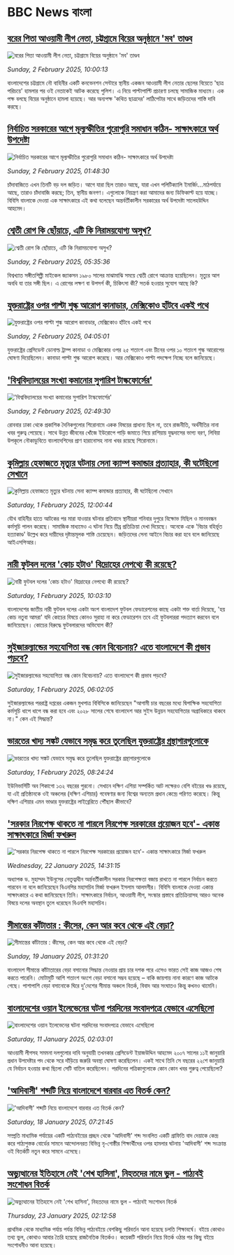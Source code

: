 # BBC News বাংলা## [বরের পিতা আওয়ামী লীগ নেতা, চট্টগ্রামে বিয়ের অনুষ্ঠানে 'মব' তাণ্ডব](https://www.bbc.com/bengali/articles/c4g7v5jxx7eo?at_campaign=githubrss)![বরের পিতা আওয়ামী লীগ নেতা, চট্টগ্রামে বিয়ের অনুষ্ঠানে 'মব' তাণ্ডব](https://ichef.bbci.co.uk/ace/standard/240/cpsprodpb/8d7c/live/9cbb2910-e141-11ef-9132-939e55a1870d.jpg)_Sunday, 2 February 2025, 10:00:13_বাংলাদেশের চট্টগ্রামে নৌ বাহিনীর একটি কনভেনশন সেন্টারে স্থানীয় একজন আওয়ামী লীগ নেতার ছেলের বিয়েতে 'ছাত্র পরিচয়ে' হামলার পর ওই নেতাকেই আটক করেছে পুলিশ।  এ নিয়ে পাল্টাপাল্টি প্রচারণা চলছে সামাজিক মাধ্যমে। এক পক্ষ বলছে বিয়ের অনুষ্ঠানে হামলা হয়েছে। আর অন্যপক্ষ 'কথিত ছাত্রদের' লাঠিপেটার সাথে জড়িতদের শাস্তি দাবি করছে।## [নির্বাচিত সরকারের আগে মূল্যস্ফীতির পুরোপুরি সমাধান কঠিন- সাক্ষাৎকারে অর্থ উপদেষ্টা](https://www.bbc.com/bengali/articles/cp3j9vqgwvdo?at_campaign=githubrss)![নির্বাচিত সরকারের আগে মূল্যস্ফীতির পুরোপুরি সমাধান কঠিন- সাক্ষাৎকারে অর্থ উপদেষ্টা](https://ichef.bbci.co.uk/ace/standard/240/cpsprodpb/feb9/live/881f5090-dfab-11ef-a319-fb4e7360c4ec.png)_Sunday, 2 February 2025, 01:48:30_চাঁদাবাজিতে এখন তিনটি বড় দল জড়িত। আগে যারা ছিল তারাও আছে, যারা এখন পলিটিক্যালি ইমার্জিং…মাঠপর্যায়ে আছে, তারাও চাঁদাবাজি করছে; তিন, স্থানীয় জনগণ। এগুলোকে নিয়ন্ত্রণ করা আমাদের জন্য ডিফিকাল্ট হয়ে যাচ্ছে। বিবিসি বাংলাকে দেওয়া এক সাক্ষাৎকারে এই কথা বলেছেন অন্তর্বর্তীকালীন সরকারের অর্থ উপদেষ্টা সালেহউদ্দিন আহমেদ।## [শ্বেতী রোগ কি ছোঁয়াচে, এটি কি নিরাময়যোগ্য অসুখ?](https://www.bbc.com/bengali/articles/cz7ed571g8zo?at_campaign=githubrss)![শ্বেতী রোগ কি ছোঁয়াচে, এটি কি নিরাময়যোগ্য অসুখ?](https://ichef.bbci.co.uk/ace/standard/240/cpsprodpb/c0c8/live/55411470-e126-11ef-acfd-c18702b0c099.jpg)_Sunday, 2 February 2025, 05:35:36_বিশ্বখ্যাত সঙ্গীতশিল্পী মাইকেল জ্যাকসন ১৯৮০ সালের মাঝামাঝি সময়ে শ্বেতী রোগে আক্রান্ত হয়েছিলেন। মৃত্যুর আগ অবধি যা তার সঙ্গী ছিল। এ রোগের লক্ষণ বা উপসর্গ কী, চিকিৎসা কী? সতর্ক হওয়ার সুযোগ আছে কি?## [যুক্তরাষ্ট্রের ওপর পাল্টা শুল্ক আরোপ কানাডার, মেক্সিকোও হাঁটবে একই পথে ](https://www.bbc.com/bengali/articles/c9vmxj3kkvwo?at_campaign=githubrss)![যুক্তরাষ্ট্রের ওপর পাল্টা শুল্ক আরোপ কানাডার, মেক্সিকোও হাঁটবে একই পথে ](https://ichef.bbci.co.uk/ace/standard/240/cpsprodpb/a420/live/aa07a5a0-e117-11ef-812a-9f2decf1af46.jpg)_Sunday, 2 February 2025, 04:05:01_যুক্তরাষ্ট্রের প্রেসিডেন্ট ডোনাল্ড ট্রাম্প কানাডা ও মেক্সিকোর ওপর ২৫ শতাংশ এবং চীনের ওপর ১০ শতাংশ শুল্ক আরোপের ঘোষণা দিয়েছিলেন। কানাডা পাল্টা শুল্ক আরোপ করেছে। আর মেক্সিকোও পাল্টা পদক্ষেপ নিচ্ছে বলে জানিয়েছে।## ['বিশ্ববিদ্যালয়ের সংখ্যা কমানোর সুপারিশ টাস্কফোর্সের'](https://www.bbc.com/bengali/articles/c4g7vjgv341o?at_campaign=githubrss)!['বিশ্ববিদ্যালয়ের সংখ্যা কমানোর সুপারিশ টাস্কফোর্সের'](https://ichef.bbci.co.uk/ace/standard/240/cpsprodpb/39e0/live/f03c8550-e10c-11ef-b35b-f385b43e8a7f.jpg)_Sunday, 2 February 2025, 02:49:30_রোববার ঢাকা থেকে প্রকাশিক দৈনিকগুলোর শিরোনামে একক বিষয়ের প্রাধান্য ছিল না, তবে রাজনীতি, অর্থনীতির নানা খবর গুরুত্ব পেয়েছে। সাথে উন্নত জীবনের খোঁজে ইউরোপে পাড়ি জমাতে গিয়ে রাশিয়ায় যুদ্ধদাসের ভাগ্য বরণ, লিবিয়া উপকূলে নৌকাডুবিতে  বাংলাদেশিদের প্রাণ হারানোসহ নানা খবর রয়েছে শিরোনামে।## [কুমিল্লায় হেফাজতে মৃত্যুর ঘটনায় সেনা ক্যাম্প কমান্ডার প্রত্যাহার, কী ঘটেছিলো সেখানে](https://www.bbc.com/bengali/articles/c99ykrl39pjo?at_campaign=githubrss)![কুমিল্লায় হেফাজতে মৃত্যুর ঘটনায় সেনা ক্যাম্প কমান্ডার প্রত্যাহার, কী ঘটেছিলো সেখানে](https://ichef.bbci.co.uk/ace/standard/240/cpsprodpb/c48c/live/3af64390-e083-11ef-b5a3-1f3f58db284c.jpg)_Saturday, 1 February 2025, 12:00:44_যৌথ বাহিনীর হাতে আটকের পর মারা যাওয়ার ঘটনার প্রতিবাদে স্থানীয়রা শনিবার দুপুরে বিক্ষোভ মিছিল ও মানববন্ধন কর্মসূচি পালন করেছে। সামাজিক মাধ্যমেও এ ঘটনা নিয়ে তীব্র প্রতিক্রিয়া দেখা দিয়েছে। অনেকে একে 'বিচার বহির্ভূত হত্যাকাণ্ড' উল্লেখ করে দায়ীদের দৃষ্টান্তমূলক শাস্তি চেয়েছেন। জড়িতদের সেনা আইনে বিচার করা হবে বলে জানিয়েছে আইএসপিআর।## [নারী ফুটবল দলের 'কোচ হটাও' বিদ্রোহের নেপথ্যে কী রয়েছে?](https://www.bbc.com/bengali/articles/cd64wvv92wqo?at_campaign=githubrss)![নারী ফুটবল দলের 'কোচ হটাও' বিদ্রোহের নেপথ্যে কী রয়েছে?](https://ichef.bbci.co.uk/ace/standard/240/cpsprodpb/1188/live/df49dcd0-e075-11ef-bd1b-d536627785f2.jpg)_Saturday, 1 February 2025, 10:03:10_বাংলাদেশের জাতীয় নারী ফুটবল দলের একটা অংশ বাংলাদেশ ফুটবল ফেডারেশনের কাছে একটা শক্ত বার্তা দিয়েছে, 'হয় কোচ নতুবা আমরা'  যদি কোচের বিষয়ে কোনও সুরাহা না করে ফেডারেশন তবে এই ফুটবলাররা পদত্যাগ করবেন বলে জানিয়েছেন। কোচের বিরুদ্ধে ফুটবলারদের অভিযোগ কী?## [সুইজারল্যান্ডের সহযোগিতা বন্ধ কোন বিবেচনায়? এতে বাংলাদেশে কী প্রভাব পড়বে?](https://www.bbc.com/bengali/articles/c0qw527wqe1o?at_campaign=githubrss)![সুইজারল্যান্ডের সহযোগিতা বন্ধ কোন বিবেচনায়? এতে বাংলাদেশে কী প্রভাব পড়বে?](https://ichef.bbci.co.uk/ace/standard/240/cpsprodpb/73ea/live/fd4f9c70-e060-11ef-a319-fb4e7360c4ec.jpg)_Saturday, 1 February 2025, 06:02:05_সুইজারল্যান্ডের পররাষ্ট্র দপ্তরের একজন মুখপাত্র বিবিসিকে জানিয়েছেন "আগামী চার বছরের মধ্যে দ্বিপাক্ষিক সহযোগিতা কর্মসূচি ধাপে ধাপে বন্ধ করা হবে এবং ২০২৮ সালের শেষে বাংলাদেশ আর সুইস উন্নয়ন সহযোগিতার অগ্রাধিকারে থাকবে না।" কেন এই সিদ্ধান্ত?## [ভারতের খাদ্য সঙ্কট যেভাবে সমৃদ্ধ করে তুলেছিল যুক্তরাষ্ট্রের গ্রন্থাগারগুলোকে](https://www.bbc.com/bengali/articles/cp31x73l13do?at_campaign=githubrss)![ভারতের খাদ্য সঙ্কট যেভাবে সমৃদ্ধ করে তুলেছিল যুক্তরাষ্ট্রের গ্রন্থাগারগুলোকে](https://ichef.bbci.co.uk/ace/standard/240/cpsprodpb/f7c6/live/ae01b920-c759-11ef-94cb-5f844ceb9e30.jpg)_Saturday, 1 February 2025, 08:24:24_ইউনিভার্সিটি অব শিকাগো ১৩২ বছরের পুরনো। সেখানে দক্ষিণ এশিয়া সম্পর্কিত আট লক্ষেরও বেশি বইয়ের খণ্ড রয়েছে, যা এই প্রতিষ্ঠানকে ওই অঞ্চলের (দক্ষিণ এশিয়ার) গবেষণার জন্য বিশ্বের অন্যতম প্রধান কেন্দ্রে পরিণত করেছে। কিন্তু দক্ষিণ এশিয়ার এমন ভাণ্ডার যুক্তরাষ্ট্রের লাইব্রেরিতে পৌঁছাল কীভাবে?## ['সরকার নিরপেক্ষ থাকতে না পারলে নিরপেক্ষ সরকারের প্রয়োজন হবে'- একান্ত সাক্ষাৎকারে মির্জা ফখরুল](https://www.bbc.com/bengali/articles/cly5g820yy6o?at_campaign=githubrss)!['সরকার নিরপেক্ষ থাকতে না পারলে নিরপেক্ষ সরকারের প্রয়োজন হবে'- একান্ত সাক্ষাৎকারে মির্জা ফখরুল](https://ichef.bbci.co.uk/ace/standard/240/cpsprodpb/d841/live/8995b290-d8c9-11ef-bf89-cf1be2bb19ea.jpg)_Wednesday, 22 January 2025, 14:31:15_অধ্যাপক ড. মুহাম্মদ ইউনূসের নেতৃত্বাধীন অর্ন্তবর্তীকালীন সরকার নিরপেক্ষতা বজায় রাখতে না পারলে নির্বাচন করতে পারবেন না বলে জানিয়েছেন বিএনপির মহাসচিব মির্জা ফখরুল ইসলাম আলমগীর। বিবিসি বাংলাকে দেওয়া একান্ত সাক্ষাৎকারে এ কথা জানিয়েছেন তিনি। সাক্ষাৎকারে নির্বাচন, আওয়ামী লীগ, সংস্কার প্রস্তাবে প্রতিক্রিয়াসহ আরও অনেক বিষয়ে দলের অবস্থান তুলে ধরেছেন বিএনপি মহাসচিব।## [সীমান্তের কাঁটাতার : কীসের, কেন আর কবে থেকে এই বেড়া?](https://www.bbc.com/bengali/articles/cdjdgk4rv0do?at_campaign=githubrss)![সীমান্তের কাঁটাতার : কীসের, কেন আর কবে থেকে এই বেড়া?](https://ichef.bbci.co.uk/ace/standard/240/cpsprodpb/e7d8/live/110d9070-d3f3-11ef-87df-d575b9a434a4.jpg)_Sunday, 19 January 2025, 01:31:20_বাংলাদেশ সীমান্তে কাঁটাতারের বেড়া বসানোর সিদ্ধান্ত নেওয়ার প্রায় চার দশক পরে এসেও ভারত সেই কাজ আজও শেষ করতে পারেনি। মোটামুটি আশি শতাংশ অংশে বেড়া বসানো সম্ভব হয়েছে – বাকি জায়গায় নানা কারণে কাজ আটকে গেছে। পাশাপাশি বেড়া বসানোকে ঘিরে দু'দেশের সীমান্ত অঞ্চলে বিতর্ক, বিবাদ আর সংঘাতও কিন্তু কখনও থামেনি।## [বাংলাদেশের ওয়ান ইলেভেনের ঘটনা পরদিনের সংবাদপত্রে যেভাবে এসেছিলো](https://www.bbc.com/bengali/articles/cwy3y33ygd9o?at_campaign=githubrss)![বাংলাদেশের ওয়ান ইলেভেনের ঘটনা পরদিনের সংবাদপত্রে যেভাবে এসেছিলো](https://ichef.bbci.co.uk/ace/standard/240/cpsprodpb/7b05/live/e6871230-cdae-11ef-94cb-5f844ceb9e30.jpg)_Saturday, 11 January 2025, 02:03:01_আওয়ামী লীগসহ সমমনা দলগুলোর দাবি অনুযায়ী তখনকার প্রেসিডেন্ট ইয়াজউদ্দিন আহমেদ ২০০৭ সালের ১১ই জানুয়ারি প্রধান উপদেষ্টার পদ থেকে সরে দাঁড়িয়ে জরুরি অবস্থা ঘোষণা করেছিলেন। একই সাথে তিনি সে বছরের ২২শে জানুয়ারি যে নির্বাচন হওয়ার কথা ছিলো সেটি বাতিল করেছিলেন। পরদিনের পত্রিকাগুলোকে কোন কোন খবর গুরুত্ব পেয়েছিলো?## ['আদিবাসী' শব্দটি নিয়ে বাংলাদেশে বারবার এত বিতর্ক কেন? ](https://www.bbc.com/bengali/articles/c0k55njryzno?at_campaign=githubrss)!['আদিবাসী' শব্দটি নিয়ে বাংলাদেশে বারবার এত বিতর্ক কেন? ](https://ichef.bbci.co.uk/ace/standard/240/cpsprodpb/e8c2/live/8a693dd0-d569-11ef-87df-d575b9a434a4.jpg)_Saturday, 18 January 2025, 07:21:45_সম্প্রতি মাধ্যমিক পর্যায়ের একটি পাঠ্যবইয়ের প্রচ্ছদ থেকে 'আদিবাসী' শব্দ সংবলিত একটি গ্রাফিতি বাদ দেয়াকে কেন্দ্র করে পাঠ্যপুস্তক বোর্ডের সামনে আন্দোলনরত বিভিন্ন নৃ-গোষ্ঠীর শিক্ষার্থীদের ওপর হামলার ঘটনায় 'আদিবাসী' শব্দ সংক্রান্ত ওই বিতর্কটি নতুন করে সামনে এসেছে।## [অভ্যুত্থানের ইতিহাসে নেই 'শেখ হাসিনা', নিহতদের নামে ভুল - পাঠ্যবই সংশোধন বিতর্ক](https://www.bbc.com/bengali/articles/cdd9el157n6o?at_campaign=githubrss)![অভ্যুত্থানের ইতিহাসে নেই 'শেখ হাসিনা', নিহতদের নামে ভুল - পাঠ্যবই সংশোধন বিতর্ক](https://ichef.bbci.co.uk/ace/standard/240/cpsprodpb/e0d1/live/9519d700-d7f6-11ef-9fd6-0be88a764111.jpg)_Thursday, 23 January 2025, 02:12:58_প্রাথমিক থেকে মাধ্যমিক পর্যায় পর্যন্ত বিভিন্ন পাঠ্যবইয়ে বেশকিছু পরিবর্তন আনা হয়েছে চলতি শিক্ষাবর্ষে। বইয়ে কোথাও তথ্য ভুল, কোথাও আবার তৈরি হয়েছে রাজনৈতিক বিতর্কও। কয়েকটি পরিবর্তন নিয়ে বিতর্ক ওঠার পর কিছু বইয়ে সংশোধনীও আনা হয়েছে।